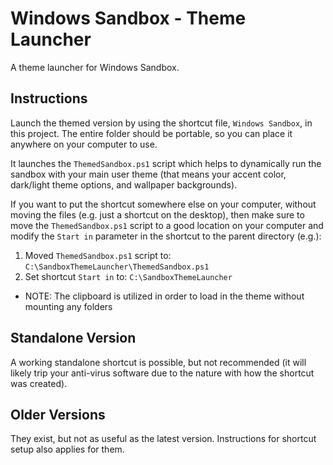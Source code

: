 # Windows Sandbox - Theme Launcher
A theme launcher for Windows Sandbox.

## Instructions

Launch the themed version by using the shortcut file, `Windows Sandbox`, in this project. The entire folder should be portable, so you can place it anywhere on your computer to use.

It launches the `ThemedSandbox.ps1` script which helps to dynamically run the sandbox with your main user theme (that means your accent color, dark/light theme options, and wallpaper backgrounds).

If you want to put the shortcut somewhere else on your computer, without moving the files (e.g. just a shortcut on the desktop), then make sure to move the `ThemedSandbox.ps1` script to a good location on your computer and modify the `Start in` parameter in the shortcut to the parent directory (e.g.):
1. Moved `ThemedSandbox.ps1` script to: `C:\SandboxThemeLauncher\ThemedSandbox.ps1`
2. Set shortcut `Start in` to: `C:\SandboxThemeLauncher`
- NOTE: The clipboard is utilized in order to load in the theme without mounting any folders

## Standalone Version

A working standalone shortcut is possible, but not recommended (it will likely trip your anti-virus software due to the nature with how the shortcut was created).

## Older Versions

They exist, but not as useful as the latest version. Instructions for shortcut setup also applies for them.
